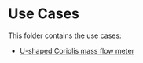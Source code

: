 # Use Cases

This folder contains the use cases:

- [U-shaped Coriolis mass flow meter](https://github.com/KratosMultiphysics/Examples/blob/master/co_simulation/use_cases/fsi_Coriolis_mass_flow_meter/README.md)